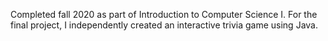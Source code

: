 Completed fall 2020 as part of Introduction to Computer Science I. For the final project, I independently created an interactive trivia game using Java.

